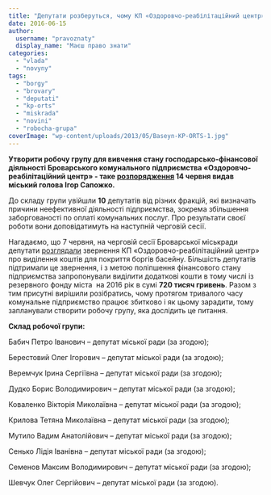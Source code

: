 ```yaml
---
title: "Депутати розберуться, чому КП «Оздоровчо-реабілітаційний центр» працює збитково"
date: 2016-06-15
author: 
  username: "pravoznaty"
  display_name: "Маєш право знати"
categories: 
  - "vlada"
  - "novyny"
tags: 
  - "borgy"
  - "brovary"
  - "deputati"
  - "kp-orts"
  - "miskrada"
  - "novini"
  - "robocha-grupa"
coverImage: "wp-content/uploads/2013/05/Baseyn-KP-ORTS-1.jpg"
---
```


**Утворити робочу групу для вивчення стану господарсько-фінансової діяльності Броварського комунального підприємства «Оздоровчо-реабілітаційний центр» - таке [розпорядження](https://www.brovary.kiev.ua/rozporyadzhennya-m%D1%96skogo-golovi-v%D1%96d-14062016%E2%84%96145-od-pro-utvorennya-robocho%D1%97-grupi-dlya-vivchennya-st) 14 червня видав міський голова Ігор Сапожко.**

До складу групи увійшли **10** депутатів від різних фракцій, які визначать причини неефективної діяльності підприємства, зокрема збільшення заборгованості по оплаті комунальних послуг. Про результати своєї роботи вони доповідатимуть на наступній черговій сесії.

Нагадаємо, що 7 червня, на черговій сесії Броварської міськради депутати [розглядали](https://mpz.brovary.org/720-tysyach-gryven-borgy-komunalnogo-basejnu-profinansuyut-z-rezervnogo-fondu-mista/) звернення КП «Оздоровчо-реабілітаційний центр» про виділення коштів для покриття боргів басейну. Більшість депутатів підтримали це звернення, і з метою поліпшення фінансового стану підприємства запропонували виділити додаткові кошти в тому числі із резервного фонду міста  на 2016 рік в сумі **720 тисяч гривень**. Разом з тим присутні вирішили розібратись, чому протягом тривалого часу комунальне підприємство працює збитково і як цьому зарадити, тому запланували створити робочу групу, яка дослідить це питання.

**Склад робочої групи:**

Бабич Петро Іванович – депутат міської ради (за згодою);

Берестовий Олег Ігорович – депутат міської ради (за згодою);

Веремчук Ірина Сергіївна – депутат міської ради (за згодою);

Дудко Борис Володимирович – депутат міської ради (за згодою);

Коваленко Вікторія Миколаївна – депутат міської ради (за згодою);

Крилова Тетяна Миколаївна – депутат міської ради (за згодою);

Мутило Вадим Анатолійович – депутат міської ради (за згодою);

Сенько Лідія Іванівна – депутат міської ради (за згодою);

Семенов Максим Володимирович – депутат міської ради (за згодою);

Шевчук Олег Сергійович – депутат міської ради (за згодою).
